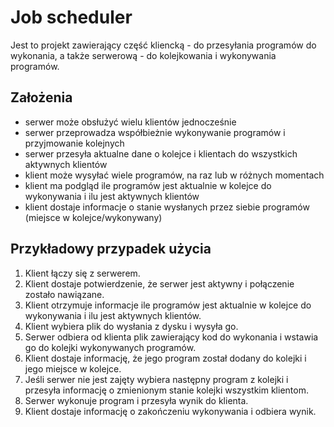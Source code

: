 # Job scheduler

Jest to projekt zawierający część kliencką - do przesyłania programów do wykonania, a także serwerową - do kolejkowania i wykonywania programów.

## Założenia
- serwer może obsłużyć wielu klientów jednocześnie
- serwer przeprowadza współbieżnie wykonywanie programów i przyjmowanie kolejnych
- serwer przesyła aktualne dane o kolejce i klientach do wszystkich aktywnych klientów
- klient może wysyłać wiele programów, na raz lub w różnych momentach
- klient ma podgląd ile programów jest aktualnie w kolejce do wykonywania i ilu jest aktywnych klientów
- klient dostaje informacje o stanie wysłanych przez siebie programów (miejsce w kolejce/wykonywany)

## Przykładowy przypadek użycia
1. Klient łączy się z serwerem.
2. Klient dostaje potwierdzenie, że serwer jest aktywny i połączenie zostało nawiązane.
3. Klient otrzymuje informacje ile programów jest aktualnie w kolejce do wykonywania i ilu jest aktywnych klientów.
4. Klient wybiera plik do wysłania z dysku i wysyła go.
5. Serwer odbiera od klienta plik zawierający kod do wykonania i wstawia go do kolejki wykonywanych programów.
6. Klient dostaje informację, że jego program został dodany do kolejki i jego miejsce w kolejce.
7. Jeśli serwer nie jest zajęty wybiera następny program z kolejki i przesyła informację o zmienionym stanie kolejki wszystkim klientom.
8. Serwer wykonuje program i przesyła wynik do klienta.
9. Klient dostaje informację o zakończeniu wykonywania i odbiera wynik.
